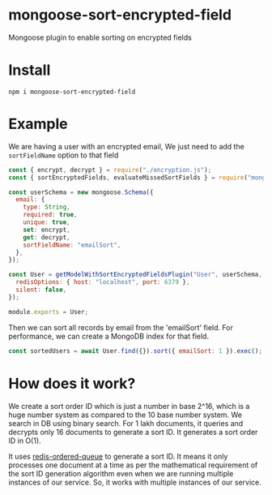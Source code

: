 # mongoose-sort-encrypted-field

Mongoose plugin to enable sorting on encrypted fields

# Install

```
npm i mongoose-sort-encrypted-field
```

# Example

We are having a user with an encrypted email, We just need to add the `sortFieldName` option to that field

```javascript
const { encrypt, decrypt } = require("./encryption.js");
const { sortEncryptedFields, evaluateMissedSortFields } = require("mongoose-sort-encrypted-field");

const userSchema = new mongoose.Schema({
  email: {
    type: String,
    required: true,
    unique: true,
    set: encrypt,
    get: decrypt,
    sortFieldName: "emailSort",
  },
});

const User = getModelWithSortEncryptedFieldsPlugin("User", userSchema, {
  redisOptions: { host: "localhost", port: 6379 },
  silent: false,
});

module.exports = User;
```

Then we can sort all records by email from the 'emailSort' field. For performance, we can create a MongoDB index for that field.

```javascript
const sortedUsers = await User.find({}).sort({ emailSort: 1 }).exec();
```

# How does it work?

We create a sort order ID which is just a number in base 2^16, which is a huge number system as compared to the 10 base number system. We search in DB using binary search. For 1 lakh documents, it queries and decrypts only 16 documents to generate a sort ID. It generates a sort order ID in O(1).

It uses [redis-ordered-queue](https://www.npmjs.com/package/redis-ordered-queue) to generate a sort ID. It means it only processes one document at a time as per the mathematical requirement of the sort ID generation algorithm even when we are running multiple instances of our service. So, it works with multiple instances of our service.
